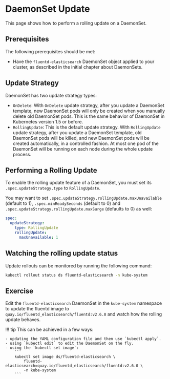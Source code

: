 
# DaemonSet Update

This page shows how to perform a rolling update on a DaemonSet.

## Prerequisites

The following prerequisites should be met:

- Have the `fluentd-elasticsearch` DaemonSet object applied to your cluster, as described in the initial chapter about DaemonSets.

## Update Strategy

DaemonSet has two update strategy types:

- `OnDelete`: With `OnDelete` update strategy, after you update a DaemonSet template, new DaemonSet pods will only be created when you manually delete old DaemonSet pods. This is the same behavior of DaemonSet in Kubernetes version 1.5 or before.
- `RollingUpdate`: This is the default update strategy.
    With `RollingUpdate` update strategy, after you update a DaemonSet template, old DaemonSet pods will be killed, and new DaemonSet pods will be created automatically, in a controlled fashion. At most one pod of the DaemonSet will be running on each node during the whole update process.

## Performing a Rolling Update

To enable the rolling update feature of a DaemonSet, you must set its `.spec.updateStrategy.type` to `RollingUpdate`.

You may want to set `.spec.updateStrategy.rollingUpdate.maxUnavailable` (default to 1), `.spec.minReadySeconds` (default to 0) and `.spec.updateStrategy.rollingUpdate.maxSurge` (defaults to 0) as well:

```yaml
spec:
  updateStrategy:
    type: RollingUpdate
    rollingUpdate:
      maxUnavailable: 1
```

## Watching the rolling update status 

Update rollouts can be monitored by running the following command:

```bash
kubectl rollout status ds fluentd-elasticsearch -n kube-system
```

## Exercise

Edit the `fluentd-elasticsearch` DaemonSet in the `kube-system` namespace to update the fluentd image to `quay.io/fluentd_elasticsearch/fluentd:v2.6.0` and watch how the rolling update behaves.

!!! tip
    This can be achieved in a few ways:

    - updating the YAML configuration file and then use `kubectl apply`.
    - using `kubectl edit` to edit the DaemonSet on the fly.
    - using the `kubectl set image`:
        ```
        kubectl set image ds/fluentd-elasticsearch \
            fluentd-elasticsearch=quay.io/fluentd_elasticsearch/fluentd:v2.6.0 \
            -n kube-system
        ```
